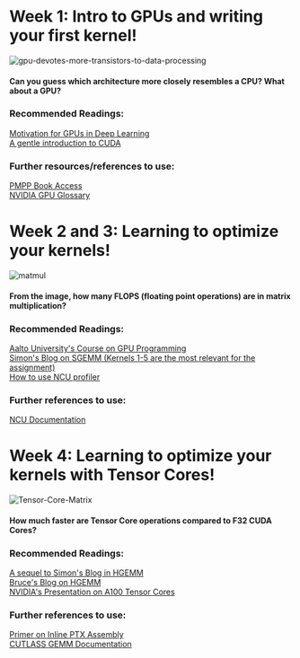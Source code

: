 # Week 1: Intro to GPUs and writing your first kernel!
![gpu-devotes-more-transistors-to-data-processing](https://github.com/user-attachments/assets/2aca8245-ad88-4613-8b73-f94ad395edf4)

#### Can you guess which architecture more closely resembles a CPU? What about a GPU?
### Recommended Readings:
[Motivation for GPUs in Deep Learning](https://horace.io/brrr_intro.html)\
[A gentle introduction to CUDA](https://developer.nvidia.com/blog/even-easier-introduction-cuda/)
### Further resources/references to use:
[PMPP Book Access](https://dokumen.pub/qdownload/programming-massively-parallel-processors-a-hands-on-approach-4nbsped-9780323912310.html)\
[NVIDIA GPU Glossary](https://modal.com/gpu-glossary/device-hardware)

# Week 2 and 3: Learning to optimize your kernels! 
![matmul](https://github.com/user-attachments/assets/494a758f-cc52-4dc3-8454-63181d3786c8)

#### From the image, how many FLOPS (floating point operations) are in matrix multiplication?

### Recommended Readings: 
[Aalto University's Course on GPU Programming](https://ppc.cs.aalto.fi/ch4/)\
[Simon's Blog on SGEMM (Kernels 1-5 are the most relevant for the assignment)](https://siboehm.com/articles/22/CUDA-MMM)\
[How to use NCU profiler](https://www.youtube.com/watch?v=04dJ-aePYpE)

### Further references to use:
[NCU Documentation](https://docs.nvidia.com/nsight-compute/NsightCompute/index.html)

# Week 4: Learning to optimize your kernels with Tensor Cores!
![Tensor-Core-Matrix](https://github.com/user-attachments/assets/d6209037-dd9b-4285-b71e-d3df5184ea2a)
#### How much faster are Tensor Core operations compared to F32 CUDA Cores?


### Recommended Readings:
[A sequel to Simon's Blog in HGEMM](https://alexarmbr.github.io/2024/08/10/How-To-Write-A-Fast-Matrix-Multiplication-From-Scratch-With-Tensor-Cores.html)\
[Bruce's Blog on HGEMM](https://bruce-lee-ly.medium.com/nvidia-tensor-core-cuda-hgemm-advanced-optimization-5a17eb77dd85)\
[NVIDIA's Presentation on A100 Tensor Cores](https://developer.download.nvidia.com/video/gputechconf/gtc/2020/presentations/s21745-developing-cuda-kernels-to-push-tensor-cores-to-the-absolute-limit-on-nvidia-a100.pdf)

### Further references to use:
[Primer on Inline PTX Assembly](https://docs.nvidia.com/cuda/pdf/Inline_PTX_Assembly.pdf)\
[CUTLASS GEMM Documentation](https://github.com/NVIDIA/cutlass/blob/main/media/docs/implicit_gemm_convolution.md#shared-memory-layouts)

